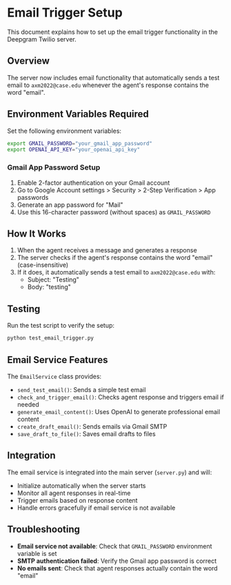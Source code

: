 # Email Trigger Setup

This document explains how to set up the email trigger functionality in the Deepgram Twilio server.

## Overview

The server now includes email functionality that automatically sends a test email to `axm2022@case.edu` whenever the agent's response contains the word "email".

## Environment Variables Required

Set the following environment variables:

```bash
export GMAIL_PASSWORD="your_gmail_app_password"
export OPENAI_API_KEY="your_openai_api_key"
```

### Gmail App Password Setup

1. Enable 2-factor authentication on your Gmail account
2. Go to Google Account settings > Security > 2-Step Verification > App passwords
3. Generate an app password for "Mail"
4. Use this 16-character password (without spaces) as `GMAIL_PASSWORD`

## How It Works

1. When the agent receives a message and generates a response
2. The server checks if the agent's response contains the word "email" (case-insensitive)
3. If it does, it automatically sends a test email to `axm2022@case.edu` with:
   - Subject: "Testing"
   - Body: "testing"

## Testing

Run the test script to verify the setup:

```bash
python test_email_trigger.py
```

## Email Service Features

The `EmailService` class provides:

- `send_test_email()`: Sends a simple test email
- `check_and_trigger_email()`: Checks agent response and triggers email if needed
- `generate_email_content()`: Uses OpenAI to generate professional email content
- `create_draft_email()`: Sends emails via Gmail SMTP
- `save_draft_to_file()`: Saves email drafts to files

## Integration

The email service is integrated into the main server (`server.py`) and will:

- Initialize automatically when the server starts
- Monitor all agent responses in real-time
- Trigger emails based on response content
- Handle errors gracefully if email service is not available

## Troubleshooting

- **Email service not available**: Check that `GMAIL_PASSWORD` environment variable is set
- **SMTP authentication failed**: Verify the Gmail app password is correct
- **No emails sent**: Check that agent responses actually contain the word "email"

